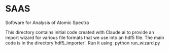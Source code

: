 # SAAS
Software for Analysis of Atomic Spectra

This directory contains initial code created with Claude.ai to provide an import wizard for various file 
formats that we use into an hdf5 file. The main code is in the directory'hdf5_importer'. Run it using:
python run_wizard.py
